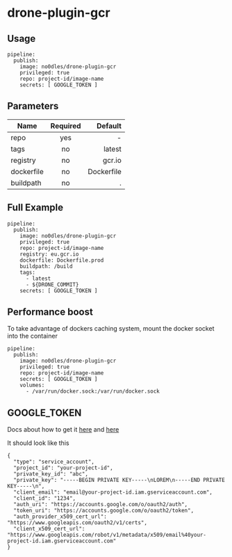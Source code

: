 # drone-plugin-gcr

## Usage

```
pipeline:
  publish:
    image: no0dles/drone-plugin-gcr
    privileged: true
    repo: project-id/image-name
    secrets: [ GOOGLE_TOKEN ]
```

## Parameters

| Name       | Required | Default    |
| ---------- |:--------:| ----------:|
| repo       | yes      | -          |
| tags       | no       | latest     |
| registry   | no       | gcr.io     |
| dockerfile | no       | Dockerfile |
| buildpath  | no       | .          |

## Full Example

```
pipeline:
  publish:
    image: no0dles/drone-plugin-gcr
    privileged: true
    repo: project-id/image-name
    registry: eu.gcr.io
    dockerfile: Dockerfile.prod
    buildpath: /build
    tags:
      - latest
      - ${DRONE_COMMIT}
    secrets: [ GOOGLE_TOKEN ]
```

## Performance boost
To take advantage of dockers caching system, mount the docker socket into the container
```
pipeline:
  publish:
    image: no0dles/drone-plugin-gcr
    privileged: true
    repo: project-id/image-name
    secrets: [ GOOGLE_TOKEN ]
    volumes:
      - /var/run/docker.sock:/var/run/docker.sock
```


## GOOGLE_TOKEN
Docs about how to get it [here](https://cloud.google.com/container-registry/docs/advanced-authentication) and [here](https://support.google.com/cloud/answer/6158849#serviceaccounts)

It should look like this
```
{
  "type": "service_account",
  "project_id": "your-project-id",
  "private_key_id": "abc",
  "private_key": "-----BEGIN PRIVATE KEY-----\nLOREM\n-----END PRIVATE KEY-----\n",
  "client_email": "email@your-project-id.iam.gserviceaccount.com",
  "client_id": "1234",
  "auth_uri": "https://accounts.google.com/o/oauth2/auth",
  "token_uri": "https://accounts.google.com/o/oauth2/token",
  "auth_provider_x509_cert_url": "https://www.googleapis.com/oauth2/v1/certs",
  "client_x509_cert_url": "https://www.googleapis.com/robot/v1/metadata/x509/email%40your-project-id.iam.gserviceaccount.com"
}
```
